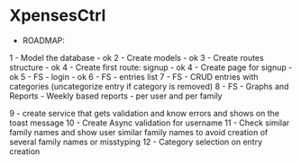 # XpensesCtrl

- ROADMAP:

1 - Model the database - ok
2 - Create models - ok
3 - Create routes structure - ok
4 - Create first route: signup - ok
4 - Create page for signup - ok
5 - FS - login - ok
6 - FS - entries list
7 - FS - CRUD entries with categories (uncategorize entry if category is removed)
8 - FS - Graphs and Reports
    - Weekly based reports - per user and per family

9 - create service that gets validation and know errors and shows on the toast message
10 - Create Async validation for username
11 - Check similar family names and show user similar family names to avoid creation of several family names or misstyping
12 - Category selection on entry creation